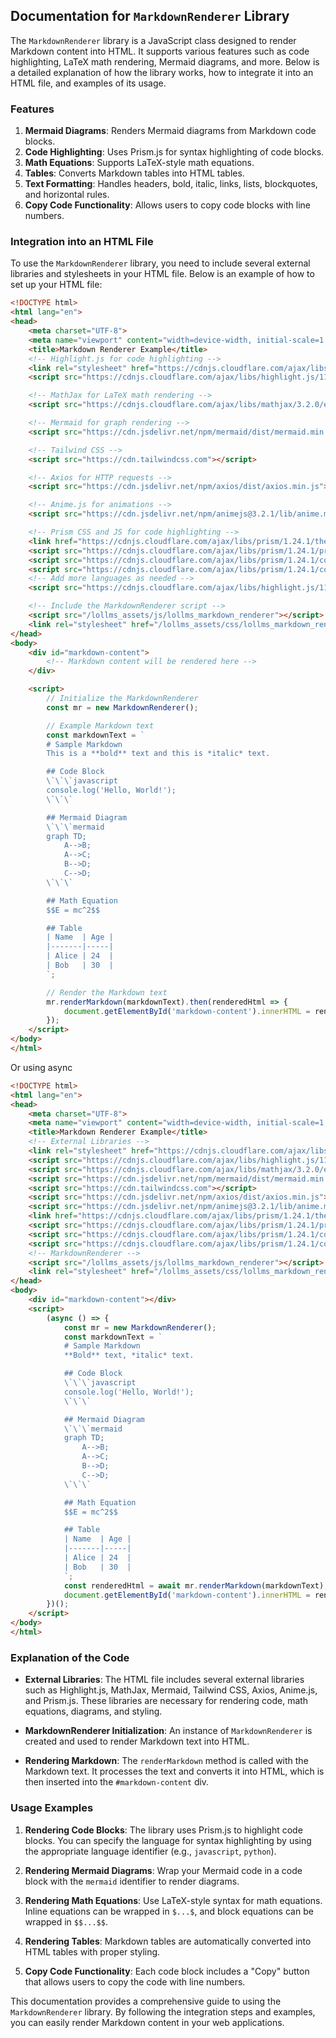 ## Documentation for `MarkdownRenderer` Library

The `MarkdownRenderer` library is a JavaScript class designed to render Markdown content into HTML. It supports various features such as code highlighting, LaTeX math rendering, Mermaid diagrams, and more. Below is a detailed explanation of how the library works, how to integrate it into an HTML file, and examples of its usage.

### Features

1. **Mermaid Diagrams**: Renders Mermaid diagrams from Markdown code blocks.
2. **Code Highlighting**: Uses Prism.js for syntax highlighting of code blocks.
3. **Math Equations**: Supports LaTeX-style math equations.
4. **Tables**: Converts Markdown tables into HTML tables.
5. **Text Formatting**: Handles headers, bold, italic, links, lists, blockquotes, and horizontal rules.
6. **Copy Code Functionality**: Allows users to copy code blocks with line numbers.

### Integration into an HTML File

To use the `MarkdownRenderer` library, you need to include several external libraries and stylesheets in your HTML file. Below is an example of how to set up your HTML file:

```html
<!DOCTYPE html>
<html lang="en">
<head>
    <meta charset="UTF-8">
    <meta name="viewport" content="width=device-width, initial-scale=1.0">
    <title>Markdown Renderer Example</title>
    <!-- Highlight.js for code highlighting -->
    <link rel="stylesheet" href="https://cdnjs.cloudflare.com/ajax/libs/highlight.js/11.5.1/styles/default.min.css">
    <script src="https://cdnjs.cloudflare.com/ajax/libs/highlight.js/11.5.1/highlight.min.js"></script>

    <!-- MathJax for LaTeX math rendering -->
    <script src="https://cdnjs.cloudflare.com/ajax/libs/mathjax/3.2.0/es5/tex-mml-chtml.js"></script>

    <!-- Mermaid for graph rendering -->
    <script src="https://cdn.jsdelivr.net/npm/mermaid/dist/mermaid.min.js"></script>

    <!-- Tailwind CSS -->
    <script src="https://cdn.tailwindcss.com"></script>

    <!-- Axios for HTTP requests -->
    <script src="https://cdn.jsdelivr.net/npm/axios/dist/axios.min.js"></script>

    <!-- Anime.js for animations -->
    <script src="https://cdn.jsdelivr.net/npm/animejs@3.2.1/lib/anime.min.js"></script>

    <!-- Prism CSS and JS for code highlighting -->
    <link href="https://cdnjs.cloudflare.com/ajax/libs/prism/1.24.1/themes/prism.min.css" rel="stylesheet">
    <script src="https://cdnjs.cloudflare.com/ajax/libs/prism/1.24.1/prism.min.js"></script>
    <script src="https://cdnjs.cloudflare.com/ajax/libs/prism/1.24.1/components/prism-javascript.min.js"></script>
    <script src="https://cdnjs.cloudflare.com/ajax/libs/prism/1.24.1/components/prism-python.min.js"></script>
    <!-- Add more languages as needed -->
    <script src="https://cdnjs.cloudflare.com/ajax/libs/highlight.js/11.7.0/highlight.min.js"></script>

    <!-- Include the MarkdownRenderer script -->
    <script src="/lollms_assets/js/lollms_markdown_renderer"></script>
    <link rel="stylesheet" href="/lollms_assets/css/lollms_markdown_renderer">
</head>
<body>
    <div id="markdown-content">
        <!-- Markdown content will be rendered here -->
    </div>

    <script>
        // Initialize the MarkdownRenderer
        const mr = new MarkdownRenderer();

        // Example Markdown text
        const markdownText = `
        # Sample Markdown
        This is a **bold** text and this is *italic* text.

        ## Code Block
        \`\`\`javascript
        console.log('Hello, World!');
        \`\`\`

        ## Mermaid Diagram
        \`\`\`mermaid
        graph TD;
            A-->B;
            A-->C;
            B-->D;
            C-->D;
        \`\`\`

        ## Math Equation
        $$E = mc^2$$

        ## Table
        | Name  | Age |
        |-------|-----|
        | Alice | 24  |
        | Bob   | 30  |
        `;

        // Render the Markdown text
        mr.renderMarkdown(markdownText).then(renderedHtml => {
            document.getElementById('markdown-content').innerHTML = renderedHtml;
        });
    </script>
</body>
</html>
```

Or using async

```html
<!DOCTYPE html>
<html lang="en">
<head>
    <meta charset="UTF-8">
    <meta name="viewport" content="width=device-width, initial-scale=1.0">
    <title>Markdown Renderer Example</title>
    <!-- External Libraries -->
    <link rel="stylesheet" href="https://cdnjs.cloudflare.com/ajax/libs/highlight.js/11.5.1/styles/default.min.css">
    <script src="https://cdnjs.cloudflare.com/ajax/libs/highlight.js/11.5.1/highlight.min.js"></script>
    <script src="https://cdnjs.cloudflare.com/ajax/libs/mathjax/3.2.0/es5/tex-mml-chtml.js"></script>
    <script src="https://cdn.jsdelivr.net/npm/mermaid/dist/mermaid.min.js"></script>
    <script src="https://cdn.tailwindcss.com"></script>
    <script src="https://cdn.jsdelivr.net/npm/axios/dist/axios.min.js"></script>
    <script src="https://cdn.jsdelivr.net/npm/animejs@3.2.1/lib/anime.min.js"></script>
    <link href="https://cdnjs.cloudflare.com/ajax/libs/prism/1.24.1/themes/prism.min.css" rel="stylesheet">
    <script src="https://cdnjs.cloudflare.com/ajax/libs/prism/1.24.1/prism.min.js"></script>
    <script src="https://cdnjs.cloudflare.com/ajax/libs/prism/1.24.1/components/prism-javascript.min.js"></script>
    <script src="https://cdnjs.cloudflare.com/ajax/libs/prism/1.24.1/components/prism-python.min.js"></script>
    <!-- MarkdownRenderer -->
    <script src="/lollms_assets/js/lollms_markdown_renderer"></script>
    <link rel="stylesheet" href="/lollms_assets/css/lollms_markdown_renderer">
</head>
<body>
    <div id="markdown-content"></div>
    <script>
        (async () => {
            const mr = new MarkdownRenderer();
            const markdownText = `
            # Sample Markdown
            **Bold** text, *italic* text.

            ## Code Block
            \`\`\`javascript
            console.log('Hello, World!');
            \`\`\`

            ## Mermaid Diagram
            \`\`\`mermaid
            graph TD;
                A-->B;
                A-->C;
                B-->D;
                C-->D;
            \`\`\`

            ## Math Equation
            $$E = mc^2$$

            ## Table
            | Name  | Age |
            |-------|-----|
            | Alice | 24  |
            | Bob   | 30  |
            `;
            const renderedHtml = await mr.renderMarkdown(markdownText);
            document.getElementById('markdown-content').innerHTML = renderedHtml;
        })();
    </script>
</body>
</html>
```

### Explanation of the Code

- **External Libraries**: The HTML file includes several external libraries such as Highlight.js, MathJax, Mermaid, Tailwind CSS, Axios, Anime.js, and Prism.js. These libraries are necessary for rendering code, math equations, diagrams, and styling.

- **MarkdownRenderer Initialization**: An instance of `MarkdownRenderer` is created and used to render Markdown text into HTML.

- **Rendering Markdown**: The `renderMarkdown` method is called with the Markdown text. It processes the text and converts it into HTML, which is then inserted into the `#markdown-content` div.

### Usage Examples

1. **Rendering Code Blocks**: The library uses Prism.js to highlight code blocks. You can specify the language for syntax highlighting by using the appropriate language identifier (e.g., `javascript`, `python`).

2. **Rendering Mermaid Diagrams**: Wrap your Mermaid code in a code block with the `mermaid` identifier to render diagrams.

3. **Rendering Math Equations**: Use LaTeX-style syntax for math equations. Inline equations can be wrapped in `$...$`, and block equations can be wrapped in `$$...$$`.

4. **Rendering Tables**: Markdown tables are automatically converted into HTML tables with proper styling.

5. **Copy Code Functionality**: Each code block includes a "Copy" button that allows users to copy the code with line numbers.

This documentation provides a comprehensive guide to using the `MarkdownRenderer` library. By following the integration steps and examples, you can easily render Markdown content in your web applications.